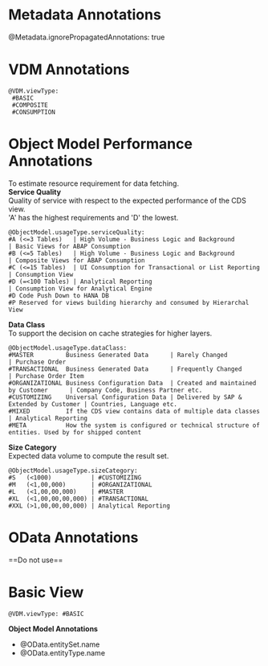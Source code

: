 # Metadata Annotations
@Metadata.ignorePropagatedAnnotations: true

# VDM Annotations
```
@VDM.viewType:
 #BASIC
 #COMPOSITE
 #CONSUMPTION
```
# Object Model Performance Annotations
To estimate resource requirement for data fetching. <br />
**Service Quality**<br />
Quality of service with respect to the expected performance of the CDS view.<br />
'A' has the highest requirements and 'D' the lowest. 
```
@ObjectModel.usageType.serviceQuality:
#A (<=3 Tables)   | High Volume - Business Logic and Background        | Basic Views for ABAP Consumption
#B (<=5 Tables)   | High Volume - Business Logic and Background        | Composite Views for ABAP Consumption
#C (<=15 Tables)  | UI Consumption for Transactional or List Reporting | Consumption View 
#D (=<100 Tables) | Analytical Reporting                               | Consumption View for Analytical Engine
#D Code Push Down to HANA DB
#P Reserved for views building hierarchy and consumed by Hierarchal View
```
**Data Class**<br />
To support the decision on cache strategies for higher layers.
```
@ObjectModel.usageType.dataClass:
#MASTER         Business Generated Data      | Rarely Changed                          | Purchase Order
#TRANSACTIONAL  Business Generated Data      | Frequently Changed                      | Purchase Order Item
#ORGANIZATIONAL Business Configuration Data  | Created and maintained by Customer      | Company Code, Business Partner etc.
#CUSTOMIZING    Universal Configuration Data | Delivered by SAP & Extended by Customer | Countries, Language etc.
#MIXED          If the CDS view contains data of multiple data classes                 | Analytical Reporting
#META           How the system is configured or technical structure of entities. Used by for shipped content
```
**Size Category**<br />
Expected data volume to compute the result set.
```
@ObjectModel.usageType.sizeCategory: 
#S   (<1000)           | #CUSTOMIZING
#M   (<1,00,000)       | #ORGANIZATIONAL 
#L   (<1,00,00,000)    | #MASTER
#XL  (<1,00,00,00,000) | #TRANSACTIONAL
#XXL (>1,00,00,00,000) | Analytical Reporting
```
# OData Annotations
==Do not use==
# Basic View
```
@VDM.viewType: #BASIC
```
**Object Model   Annotations**



- @OData.entitySet.name
- @OData.entityType.name

```
